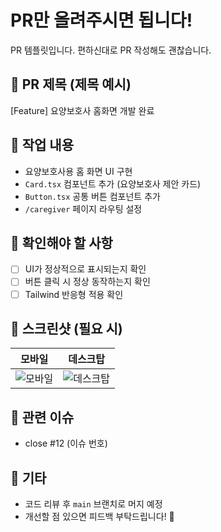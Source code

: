 # PR만 올려주시면 됩니다!

PR 템플릿입니다. 편하신대로 PR 작성해도 괜찮습니다.

## 📌 PR 제목 (제목 예시)
[Feature] 요양보호사 홈화면 개발 완료

## 📌 작업 내용
- 요양보호사용 홈 화면 UI 구현
- `Card.tsx` 컴포넌트 추가 (요양보호사 제안 카드)
- `Button.tsx` 공통 버튼 컴포넌트 추가
- `/caregiver` 페이지 라우팅 설정

## 📌 확인해야 할 사항
- [ ] UI가 정상적으로 표시되는지 확인
- [ ] 버튼 클릭 시 정상 동작하는지 확인
- [ ] Tailwind 반응형 적용 확인

## 📌 스크린샷 (필요 시)
| 모바일 | 데스크탑 |
|--------|---------|
| ![모바일](링크) | ![데스크탑](링크) |

## 📌 관련 이슈
- close #12 (이슈 번호)

## 📌 기타
- 코드 리뷰 후 `main` 브랜치로 머지 예정
- 개선할 점 있으면 피드백 부탁드립니다! 🚀
